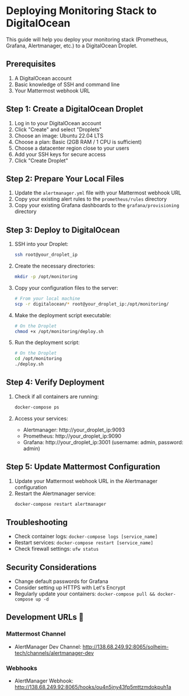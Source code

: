 # Deploying Monitoring Stack to DigitalOcean

This guide will help you deploy your monitoring stack (Prometheus, Grafana, Alertmanager, etc.) to a DigitalOcean Droplet.

## Prerequisites

1. A DigitalOcean account
2. Basic knowledge of SSH and command line
3. Your Mattermost webhook URL

## Step 1: Create a DigitalOcean Droplet

1. Log in to your DigitalOcean account
2. Click "Create" and select "Droplets"
3. Choose an image: Ubuntu 22.04 LTS
4. Choose a plan: Basic (2GB RAM / 1 CPU is sufficient)
5. Choose a datacenter region close to your users
6. Add your SSH keys for secure access
7. Click "Create Droplet"

## Step 2: Prepare Your Local Files

1. Update the `alertmanager.yml` file with your Mattermost webhook URL
2. Copy your existing alert rules to the `prometheus/rules` directory
3. Copy your existing Grafana dashboards to the `grafana/provisioning` directory

## Step 3: Deploy to DigitalOcean

1. SSH into your Droplet:
   ```bash
   ssh root@your_droplet_ip
   ```

2. Create the necessary directories:
   ```bash
   mkdir -p /opt/monitoring
   ```

3. Copy your configuration files to the server:
   ```bash
   # From your local machine
   scp -r digitalocean/* root@your_droplet_ip:/opt/monitoring/
   ```

4. Make the deployment script executable:
   ```bash
   # On the Droplet
   chmod +x /opt/monitoring/deploy.sh
   ```

5. Run the deployment script:
   ```bash
   # On the Droplet
   cd /opt/monitoring
   ./deploy.sh
   ```

## Step 4: Verify Deployment

1. Check if all containers are running:
   ```bash
   docker-compose ps
   ```

2. Access your services:
   - Alertmanager: http://your_droplet_ip:9093
   - Prometheus: http://your_droplet_ip:9090
   - Grafana: http://your_droplet_ip:3001 (username: admin, password: admin)

## Step 5: Update Mattermost Configuration

1. Update your Mattermost webhook URL in the Alertmanager configuration
2. Restart the Alertmanager service:
   ```bash
   docker-compose restart alertmanager
   ```

## Troubleshooting

- Check container logs: `docker-compose logs [service_name]`
- Restart services: `docker-compose restart [service_name]`
- Check firewall settings: `ufw status`

## Security Considerations

- Change default passwords for Grafana
- Consider setting up HTTPS with Let's Encrypt
- Regularly update your containers: `docker-compose pull && docker-compose up -d`

## Development URLs 🔗

### Mattermost Channel
- AlertManager Dev Channel: http://138.68.249.92:8065/solheim-tech/channels/alertmanager-dev

### Webhooks
- AlertManager Webhook: http://138.68.249.92:8065/hooks/ou4n5jny43fp5mttzmdokpuh1a 
